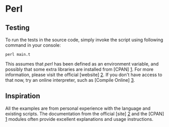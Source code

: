 # Perl

## Testing

To run the tests in the source code, simply invoke the script using following command in your console:

    perl main.t

This assumes that *perl* has been defined as an environment variable, and possibly that some extra libraries are installed from [CPAN] [1].  For more information, please visit the official [website] [2].  If you don't have access to that now, try an online interpreter, such as [Compile Online] [3].


## Inspiration

All the examples are from personal experience with the language and existing scripts.  The documentation from the official [site] [2] and the [CPAN] [1] modules often provide excellent explanations and usage instructions.

[1]: http://search.cpan.org/ "The CPAN Search Site - search.cpan.org"
[2]: http://www.perl.org/ "The Perl Programming Language - www.perl.org"
[3]: http://www.compileonline.com/execute_perl_online.php "Compile Online - Execute Perl Script Online"
